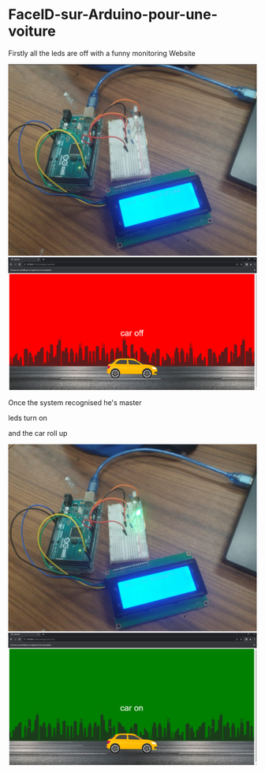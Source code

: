 ﻿<h1> FaceID-sur-Arduino-pour-une-voiture </h1>
<p>Firstly all the leds are off with a funny monitoring Website</p>
<img src="captures/1.1.png"><img src="captures/1.png">
<p>Once the system recognised he's master</p>
<p>leds turn on</p><p>and the car roll up</p>
<img src="captures/2.2.png"><img src="captures/2.png">
